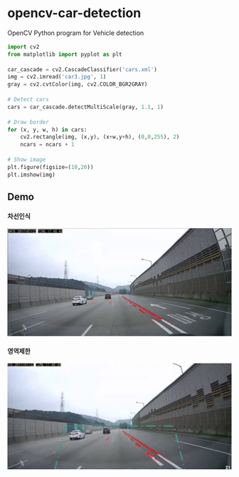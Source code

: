 # opencv-car-detection
OpenCV Python program for Vehicle detection

```python
import cv2
from matplotlib import pyplot as plt

car_cascade = cv2.CascadeClassifier('cars.xml')
img = cv2.imread('car3.jpg', 1)
gray = cv2.cvtColor(img, cv2.COLOR_BGR2GRAY)

# Detect cars
cars = car_cascade.detectMultiScale(gray, 1.1, 1)

# Draw border
for (x, y, w, h) in cars:
    cv2.rectangle(img, (x,y), (x+w,y+h), (0,0,255), 2)
    ncars = ncars + 1

# Show image
plt.figure(figsize=(10,20))
plt.imshow(img)
```



## Demo

#### 차선인식

![image-20210304204902327](README.assets/image-20210304204902327-1614858665490.png)

#### 영역제한

![image-20210304205015176](README.assets/image-20210304205015176-1614858668891.png)